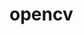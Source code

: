 # opencv





































































































































